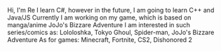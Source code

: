 Hi, I'm Re
I learn C#, however in the future, I am going to learn C++ and Java/JS
Currently I am working on my game, which is based on manga/anime JoJo's Bizzare Adventure
I am interested in such series/comics as: Lololoshka, Tokyo Ghoul, Spider-man, JoJo's Bizzare Adventure
As for games: Minecraft, Fortnite, CS2, Dishonored 2
